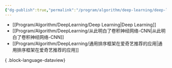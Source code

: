 ```yaml
---
{"dg-publish":true,"permalink":"/program/algorithm/deep-learning/deep-learning/"}
---
```


- [[Program/Algorithm/DeepLearning/Deep Learning\|Deep Learning]]
- [[Program/Algorithm/DeepLearning/从此明白了卷积神经网络-CNN\|从此明白了卷积神经网络-CNN]]
- [[Program/Algorithm/DeepLearning/通用排序框架在爱奇艺推荐的应用\|通用排序框架在爱奇艺推荐的应用]]

{ .block-language-dataview}